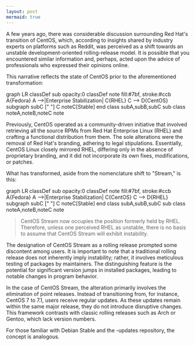 ```yaml
---
layout: post
mermaid: true
---
```



A few years ago, there was considerable discussion surrounding Red Hat's transition of CentOS, which, according to insights shared by industry experts on platforms such as Reddit, was perceived as a shift towards an unstable development-oriented rolling-release model.
It is possible that you encountered similar information and, perhaps, acted upon the advice of professionals who expressed their opinions online.

This narrative reflects the state of CentOS prior to the aforementioned transformation:

<!-- more -->


<div class="mermaid">
graph LR
classDef sub opacity:0
classDef note fill:#7bf, stroke:#ccb
A{Fedora}
A -->|Enterprise Stabilization| C{RHEL}
C --> D{CentOS}
    subgraph subC [" "]
        C
        noteC[Stable]
    end
class subA,subB,subC sub
class noteA,noteB,noteC note
</div>


Previously, CentOS operated as a community-driven initiative that involved retrieving all the source RPMs from Red Hat Enterprise Linux (RHEL) and crafting a functional distribution from them. The sole alterations were the removal of Red Hat's branding, adhering to legal stipulations.
Essentially, CentOS Linux closely mirrored RHEL, differing only in the absence of proprietary branding, and it did not incorporate its own fixes, modifications, or patches.

What has transformed, aside from the nomenclature shift to "Stream," is this:

<div class="mermaid">
graph LR
classDef sub opacity:0
classDef note fill:#7bf, stroke:#ccb
A{Fedora}
A -->|Enterprise Stabilization| C{CentOS}
C --> D{RHEL}
    subgraph subC [" "]
        C
        noteC[Stable]
    end
class subA,subB,subC sub
class noteA,noteB,noteC note
</div>


> CentOS Stream now occupies the position formerly held by RHEL.
> Therefore, unless one perceived RHEL as unstable, there is no basis to
> assume that CentOS Stream will exhibit instability.

The designation of CentOS Stream as a rolling release prompted some discontent among users. It is important to note that a traditional rolling release does not inherently imply instability; rather, it involves meticulous testing of packages by maintainers.
The distinguishing feature is the potential for significant version jumps in installed packages, leading to notable changes in program behavior.

In the case of CentOS Stream, the alteration primarily involves the elimination of point releases. Instead of transitioning from, for instance, CentOS 7 to 7.1, users receive regular updates.
As these updates remain within the same major release, they do not introduce disruptive changes. This framework contrasts with classic rolling releases such as Arch or Gentoo, which lack version numbers.

For those familiar with Debian Stable and the -updates repository, the concept is analogous.

